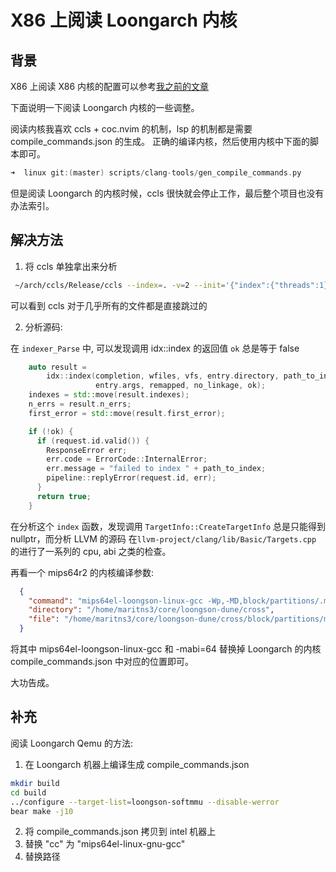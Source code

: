 # X86 上阅读 Loongarch 内核

## 背景
X86 上阅读 X86 内核的配置可以参考[我之前的文章](https://github.com/Martins3/My-Linux-config)

下面说明一下阅读 Loongarch 内核的一些调整。

阅读内核我喜欢 ccls + coc.nvim 的机制，lsp 的机制都是需要 compile_commands.json 的生成。
正确的编译内核，然后使用内核中下面的脚本即可。
```c
➜  linux git:(master) scripts/clang-tools/gen_compile_commands.py
```
但是阅读 Loongarch 的内核时候，ccls 很快就会停止工作，最后整个项目也没有办法索引。

## 解决方法 
1. 将 ccls 单独拿出来分析
```sh
 ~/arch/ccls/Release/ccls --index=. -v=2 --init='{"index":{"threads":1}}'
```
可以看到 ccls 对于几乎所有的文件都是直接跳过的

2. 分析源码:

在 `indexer_Parse` 中, 可以发现调用 idx::index 的返回值 `ok` 总是等于 false
```cpp
    auto result =
        idx::index(completion, wfiles, vfs, entry.directory, path_to_index,
                   entry.args, remapped, no_linkage, ok);
    indexes = std::move(result.indexes);
    n_errs = result.n_errs;
    first_error = std::move(result.first_error);

    if (!ok) {
      if (request.id.valid()) {
        ResponseError err;
        err.code = ErrorCode::InternalError;
        err.message = "failed to index " + path_to_index;
        pipeline::replyError(request.id, err);
      }
      return true;
    }
```

在分析这个 `index` 函数，发现调用 `TargetInfo::CreateTargetInfo` 总是只能得到 nullptr，而分析 LLVM 的源码
在`llvm-project/clang/lib/Basic/Targets.cpp` 的进行了一系列的 cpu, abi 之类的检查。

再看一个 mips64r2 的内核编译参数:
```json
  {
    "command": "mips64el-loongson-linux-gcc -Wp,-MD,block/partitions/.msdos.o.d  -nostdinc -isystem /home/maritns3/Downloads/cross-gcc-4.9.3-n64-loongson-rc6.1/usr/bin/../lib/gcc/mips64el-loongson-linux/4.9.3/include -I./arch/mips/include -I./arch/mips/include/generated  -I./include -I./arch/mips/include/uapi -I./arch/mips/include/generated/uapi -I./include/uapi -I./include/generated/uapi -include ./include/linux/kconfig.h -include ./include/linux/compiler_types.h -D__KERNEL__ -DVMLINUX_LOAD_ADDRESS=0xffffffff80200000 -DDATAOFFSET=0 -Wall -Wundef -Wstrict-prototypes -Wno-trigraphs -fno-strict-aliasing -fno-common -fshort-wchar -Werror-implicit-function-declaration -Wno-format-security -std=gnu89 -fno-PIE -mno-check-zero-division -mabi=64 -G 0 -mno-abicalls -fno-pic -pipe -msoft-float -DGAS_HAS_SET_HARDFLOAT -Wa,-msoft-float -ffreestanding -fno-stack-check -DTOOLCHAIN_SUPPORTS_VIRT -Wa,--trap -Wa,-mno-fix-loongson3-llsc -march=mips64r2 -U_MIPS_ISA -D_MIPS_ISA=_MIPS_ISA_MIPS64 -I./arch/mips/include/asm/mach-loongson64 -mno-branch-likely -I./arch/mips/include/asm/mach-generic -msym32 -DKBUILD_64BIT_SYM32 -fno-asynchronous-unwind-tables -fno-delete-null-pointer-checks -O2 --param=allow-store-data-races=0 -Wframe-larger-than=1024 -fstack-protector-strong -Wno-unused-but-set-variable -fomit-frame-pointer -fno-var-tracking-assignments -g -Wdeclaration-after-statement -Wno-pointer-sign -fno-strict-overflow -fno-merge-all-constants -fmerge-constants -fno-stack-check -fconserve-stack -Werror=implicit-int -Werror=strict-prototypes -Werror=date-time    -DKBUILD_BASENAME='\"msdos\"' -DKBUILD_MODNAME='\"msdos\"' -c -o block/partitions/.tmp_msdos.o block/partitions/msdos.c",
    "directory": "/home/maritns3/core/loongson-dune/cross",
    "file": "/home/maritns3/core/loongson-dune/cross/block/partitions/msdos.c"
  }
```
将其中 mips64el-loongson-linux-gcc 和 -mabi=64 替换掉 Loongarch 的内核 compile_commands.json 中对应的位置即可。

大功告成。

## 补充
阅读 Loongarch Qemu 的方法:
1. 在 Loongarch 机器上编译生成 compile_commands.json
```sh
mkdir build
cd build
../configure --target-list=loongson-softmmu --disable-werror
bear make -j10
```
2. 将 compile_commands.json 拷贝到 intel 机器上
3. 替换 "cc" 为 "mips64el-linux-gnu-gcc"
4. 替换路径
